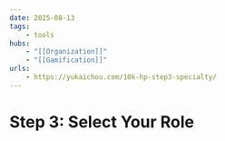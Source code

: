 ```yaml
---
date: 2025-08-13
tags:
    - tools
hubs:
    - "[[Organization]]"
    - "[[Gamification]]"
urls:
    - https://yukaichou.com/10k-hp-step3-specialty/
---
```


# Step 3: Select Your Role


